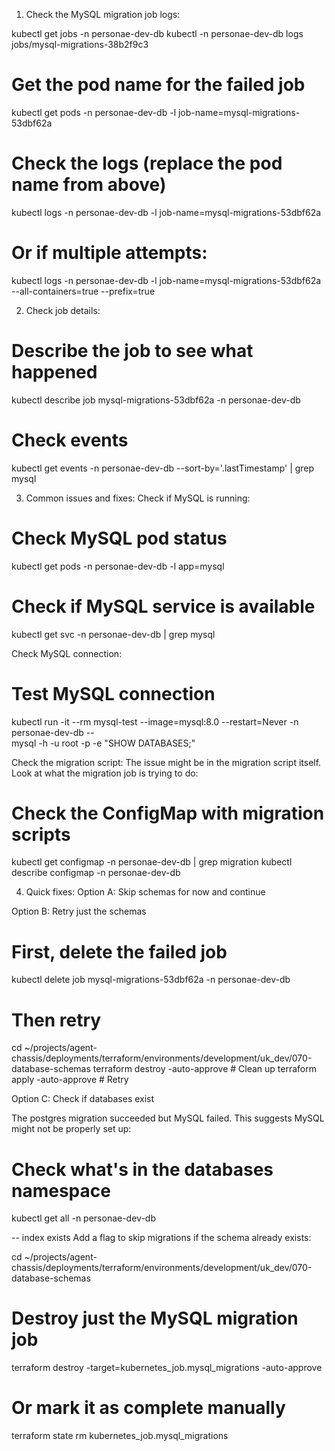 1. Check the MySQL migration job logs:

kubectl get jobs -n personae-dev-db
kubectl -n personae-dev-db logs jobs/mysql-migrations-38b2f9c3

# Get the pod name for the failed job
kubectl get pods -n personae-dev-db -l job-name=mysql-migrations-53dbf62a

# Check the logs (replace the pod name from above)
kubectl logs -n personae-dev-db -l job-name=mysql-migrations-53dbf62a

# Or if multiple attempts:
kubectl logs -n personae-dev-db -l job-name=mysql-migrations-53dbf62a --all-containers=true --prefix=true



2. Check job details:

# Describe the job to see what happened
kubectl describe job mysql-migrations-53dbf62a -n personae-dev-db

# Check events
kubectl get events -n personae-dev-db --sort-by='.lastTimestamp' | grep mysql



3. Common issues and fixes:
Check if MySQL is running:

# Check MySQL pod status
kubectl get pods -n personae-dev-db -l app=mysql

# Check if MySQL service is available
kubectl get svc -n personae-dev-db | grep mysql



Check MySQL connection:

# Test MySQL connection
kubectl run -it --rm mysql-test --image=mysql:8.0 --restart=Never -n personae-dev-db -- \
mysql -h <mysql-service-name> -u root -p<password> -e "SHOW DATABASES;"



Check the migration script:
The issue might be in the migration script itself. Look at what the migration job is trying to do:

# Check the ConfigMap with migration scripts
kubectl get configmap -n personae-dev-db | grep migration
kubectl describe configmap <migration-configmap-name> -n personae-dev-db



4. Quick fixes:
   Option A: Skip schemas for now and continue

Option B: Retry just the schemas

# First, delete the failed job
kubectl delete job mysql-migrations-53dbf62a -n personae-dev-db

# Then retry
cd ~/projects/agent-chassis/deployments/terraform/environments/development/uk_dev/070-database-schemas
terraform destroy -auto-approve  # Clean up
terraform apply -auto-approve    # Retry


Option C: Check if databases exist

The postgres migration succeeded but MySQL failed. This suggests MySQL might not be properly set up:
# Check what's in the databases namespace
kubectl get all -n personae-dev-db

--
index exists
Add a flag to skip migrations if the schema already exists:

cd ~/projects/agent-chassis/deployments/terraform/environments/development/uk_dev/070-database-schemas

# Destroy just the MySQL migration job
terraform destroy -target=kubernetes_job.mysql_migrations -auto-approve

# Or mark it as complete manually
terraform state rm kubernetes_job.mysql_migrations